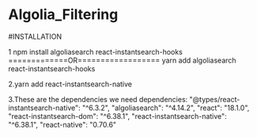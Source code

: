 # Algolia_Filtering

#INSTALLATION

1 npm install algoliasearch react-instantsearch-hooks =============OR==================
yarn add algoliasearch react-instantsearch-hooks

2.yarn add react-instantsearch-native

3.These are the dependencies we need
dependencies:
"@types/react-instantsearch-native": "^6.3.2",
"algoliasearch": "^4.14.2",
"react": "18.1.0",
"react-instantsearch-dom": "^6.38.1",
"react-instantsearch-native": "^6.38.1",
"react-native": "0.70.6"
